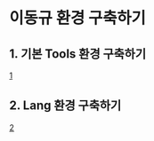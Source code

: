 # 이동규 환경 구축하기

## 1. 기본 Tools 환경 구축하기

[1](./software.setting.md)

## 2. Lang 환경 구축하기

[2](./lang.setting.md)
